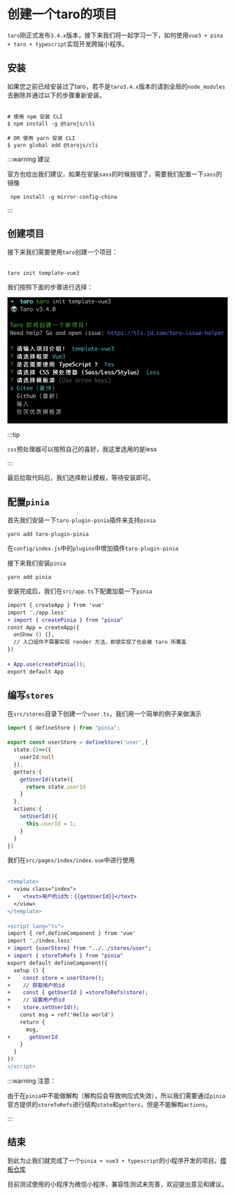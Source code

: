 # 创建一个taro的项目

`taro`刚正式发布`3.4.x`版本，接下来我们将一起学习一下，如何使用`vue3 + pina + taro + typescript`实现开发跨端小程序。

## 安装

如果您之前已经安装过了taro，若不是`taro3.4.x`版本的请到全局的`node_modules`去删除并通过以下的步骤重新安装。

```shell

# 使用 npm 安装 CLI
$ npm install -g @tarojs/cli

# OR 使用 yarn 安装 CLI
$ yarn global add @tarojs/cli

```

:::warning 建议

官方也给出我们建议，如果在安装`sass`的时候报错了，需要我们配置一下`sass`的镜像

```shell
 npm install -g mirror-config-china
```
:::


## 创建项目

接下来我们需要使用`taro`创建一个项目：

```shell

taro init template-vue3

```

我们按照下面的步骤进行选择：

![1.png](./assets/1.png)

:::tip

`css`预处理器可以按照自己的喜好，我这里选用的是less

:::

最后拉取代码后，我们选择默认模板，等待安装即可。

## 配置`pinia`

首先我们安装一下`taro-plugin-pinia`插件来支持`pinia`

```shell
yarn add taro-plugin-pinia
```

在`config/index.js`中的`plugins`中增加插件`taro-plugin-pinia`

接下来我们安装`pinia`

```shell
yarn add pinia
```

安装完成后，我们在`src/app.ts`下配置加载一下`pinia`

```diff
import { createApp } from 'vue'
import './app.less'
+ import { createPinia } from "pinia"
const App = createApp({
  onShow () {},
  // 入口组件不需要实现 render 方法，即使实现了也会被 taro 所覆盖
})

+ App.use(createPinia());
export default App

```

## 编写`stores`

在`src/stores`目录下创建一个`user.ts`，我们用一个简单的例子来做演示


```ts
import { defineStore } from "pinia";

export const userStore = defineStore('user',{
  state:()=>({
    userId:null
  }),
  getters:{
    getUserId(state){
      return state.userId
    }
  },
  actions:{
    setUserId(){
      this.userId = 1;
    }
  }
})

```

我们在`src/pages/index/index.vue`中进行使用

```diff

<template>
  <view class="index">
+    <text>用户的id为：{{getUserId}}</text>
  </view>
</template>

<script lang="ts">
import { ref,defineComponent } from 'vue'
import './index.less'
+ import {userStore} from "../../stores/user";
+ import { storeToRefs } from "pinia"
export default defineComponent({
  setup () {
+    const store = userStore();
+    // 获取用户的id
+    const { getUserId } =storeToRefs(store);
+    // 设置用户的id
+    store.setUserId();
    const msg = ref('Hello world')
    return {
      msg,
+      getUserId
    }
  }
})
</script>
```

:::warning 注意：

由于在`pinia`中不能做解构（解构后会导致响应式失效），所以我们需要通过`pinia`官方提供的`storeToRefs`进行结构`state`和`getters`，但是不能解构`actions`。

:::

## 结束

到此为止我们就完成了一个`pinia + vue3 + typescript`的小程序开发的项目。[模板仓库](https://github.com/yanyu-fe/taro-vue3-template.git)

目前测试使用的小程序为微信小程序，兼容性测试未完善，欢迎提出意见和建议。

